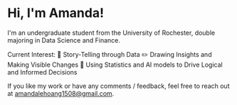 # Hi, I'm Amanda!

I'm an undergraduate student from the University of Rochester, double majoring in Data Science and Finance. 

Current Interest:
📕 Story-Telling through Data
✏️ Drawing Insights and Making Visible Changes
🚀 Using Statistics and AI models to Drive Logical and Informed Decisions

If you like my work or have any comments / feedback, feel free to reach out at amandalehoang1508@gmail.com.

